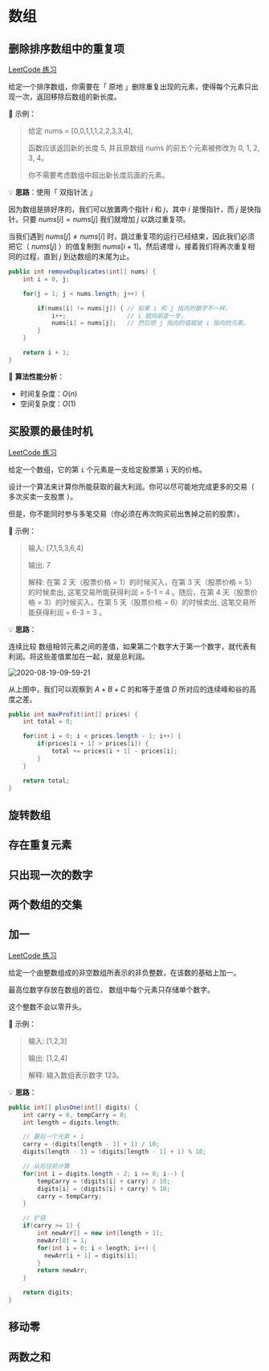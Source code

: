 # 数组

## 删除排序数组中的重复项

[LeetCode 练习](https://leetcode-cn.com/problems/remove-duplicates-from-sorted-array/)

给定一个排序数组，你需要在「 原地 」删除重复出现的元素，使得每个元素只出现一次，返回移除后数组的新长度。

🌰 示例：

> 给定 nums = [0,0,1,1,1,2,2,3,3,4],
>
> 函数应该返回新的长度 5, 并且原数组 nums 的前五个元素被修改为 0, 1, 2, 3, 4。
>
> 你不需要考虑数组中超出新长度后面的元素。

💡 **思路**：使用「 双指针法 」

因为数组是排好序的，我们可以放置两个指针 $i$ 和 $j$，其中 $i$ 是慢指针，而 $j$ 是快指针。只要 $nums[i]=nums[j]$ 我们就增加 $j$ 以跳过重复项。

当我们遇到 $nums[j]≠nums[i]$ 时，跳过重复项的运行已经结束，因此我们必须把它（ $nums[j]$ ）的值复制到 $nums[i + 1]$。然后递增 $i$，接着我们将再次重复相同的过程，直到 $j$ 到达数组的末尾为止。

```java
public int removeDuplicates(int[] nums) {
    int i = 0, j;

    for(j = 1; j < nums.length; j++) {

        if(nums[i] != nums[j]) { // 如果 i 和 j 指向的数字不一样，
            i++;                 // i 就向前走一步，
            nums[i] = nums[j];   // 然后把 j 指向的值赋给 i 指向的元素。
        }
    }

    return i + 1;
}
```

📝 **算法性能分析**：

- 时间复杂度：$O(n)$
- 空间复杂度：$O(1)$

## 买股票的最佳时机

[LeetCode 练习](https://leetcode-cn.com/problems/best-time-to-buy-and-sell-stock-ii/solution/)

给定一个数组，它的第 `i` 个元素是一支给定股票第 `i` 天的价格。

设计一个算法来计算你所能获取的最大利润。你可以尽可能地完成更多的交易（ 多次买卖一支股票 ）。

但是，你不能同时参与多笔交易（你必须在再次购买前出售掉之前的股票）。

🌰 示例：

> 输入: [7,1,5,3,6,4]
>
> 输出: 7
>
> 解释: 在第 2 天（股票价格 = 1）的时候买入，在第 3 天（股票价格 = 5）的时候卖出, 这笔交易所能获得利润 = 5-1 = 4 。随后，在第 4 天（股票价格 = 3）的时候买入，在第 5 天（股票价格 = 6）的时候卖出, 这笔交易所能获得利润 = 6-3 = 3 。

💡 **思路**：

连续比较 数组相邻元素之间的差值，如果第二个数字大于第一个数字，就代表有利润。将这些差值累加在一起，就是总利润。

![2020-08-19-09-59-21](https://garrik-default-imgs.oss-accelerate.aliyuncs.com/imgs/2020-08-19-09-59-21.png)

从上图中，我们可以观察到 $A+B+C$ 的和等于差值 $D$ 所对应的连续峰和谷的高度之差。

```java
public int maxProfit(int[] prices) {
    int total = 0;

    for(int i = 0; i < prices.length - 1; i++) {
        if(prices[i + 1] > prices[i]) {
            total += prices[i + 1] - prices[i];
        }
    }

    return total;
}
```

## 旋转数组

## 存在重复元素

## 只出现一次的数字

## 两个数组的交集

## 加一

[LeetCode 练习](https://leetcode-cn.com/problems/plus-one/)

给定一个由整数组成的非空数组所表示的非负整数，在该数的基础上加一。

最高位数字存放在数组的首位， 数组中每个元素只存储单个数字。

这个整数不会以零开头。

🌰 示例：

> 输入: [1,2,3]
>
> 输出: [1,2,4]
>
> 解释: 输入数组表示数字 123。

💡 **思路**：

```java
public int[] plusOne(int[] digits) {
    int carry = 0, tempCarry = 0;
    int length = digits.length;

    // 最后一个元素 + 1
    carry = (digits[length - 1] + 1) / 10;
    digits[length - 1] = (digits[length - 1] + 1) % 10;

    // 从后往前计算
    for(int i = digits.length - 2; i >= 0; i--) {
        tempCarry = (digits[i] + carry) / 10;
        digits[i] = (digits[i] + carry) % 10;
        carry = tempCarry;
    }

    // 扩容
    if(carry >= 1) {
        int newArr[] = new int[length + 1];
        newArr[0] = 1;
        for(int i = 0; i < length; i++) {
          newArr[i + 1] = digits[i];
        }
        return newArr;
    }

    return digits;
}
```

## 移动零

## 两数之和
